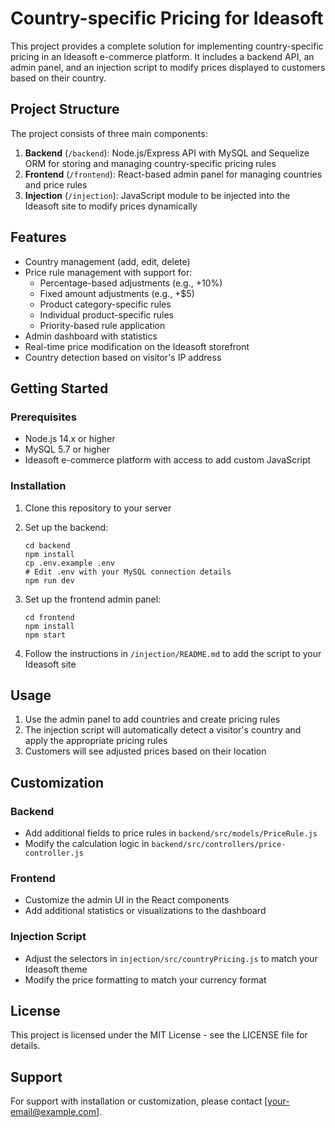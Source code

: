 # Country-specific Pricing for Ideasoft

This project provides a complete solution for implementing country-specific pricing in an Ideasoft e-commerce platform. It includes a backend API, an admin panel, and an injection script to modify prices displayed to customers based on their country.

## Project Structure

The project consists of three main components:

1. **Backend** (`/backend`): Node.js/Express API with MySQL and Sequelize ORM for storing and managing country-specific pricing rules
2. **Frontend** (`/frontend`): React-based admin panel for managing countries and price rules
3. **Injection** (`/injection`): JavaScript module to be injected into the Ideasoft site to modify prices dynamically

## Features

- Country management (add, edit, delete)
- Price rule management with support for:
  - Percentage-based adjustments (e.g., +10%)
  - Fixed amount adjustments (e.g., +$5)
  - Product category-specific rules
  - Individual product-specific rules
  - Priority-based rule application
- Admin dashboard with statistics
- Real-time price modification on the Ideasoft storefront
- Country detection based on visitor's IP address

## Getting Started

### Prerequisites

- Node.js 14.x or higher
- MySQL 5.7 or higher
- Ideasoft e-commerce platform with access to add custom JavaScript

### Installation

1. Clone this repository to your server
2. Set up the backend:
   ```
   cd backend
   npm install
   cp .env.example .env
   # Edit .env with your MySQL connection details
   npm run dev
   ```

3. Set up the frontend admin panel:
   ```
   cd frontend
   npm install
   npm start
   ```

4. Follow the instructions in `/injection/README.md` to add the script to your Ideasoft site

## Usage

1. Use the admin panel to add countries and create pricing rules
2. The injection script will automatically detect a visitor's country and apply the appropriate pricing rules
3. Customers will see adjusted prices based on their location

## Customization

### Backend

- Add additional fields to price rules in `backend/src/models/PriceRule.js`
- Modify the calculation logic in `backend/src/controllers/price-controller.js`

### Frontend

- Customize the admin UI in the React components
- Add additional statistics or visualizations to the dashboard

### Injection Script

- Adjust the selectors in `injection/src/countryPricing.js` to match your Ideasoft theme
- Modify the price formatting to match your currency format

## License

This project is licensed under the MIT License - see the LICENSE file for details.

## Support

For support with installation or customization, please contact [your-email@example.com]. 